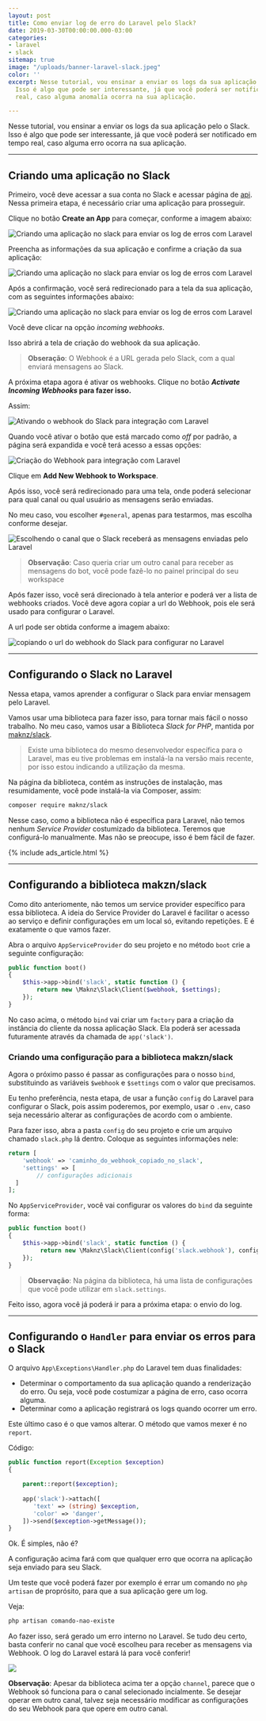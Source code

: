 ```yaml
---
layout: post
title: Como enviar log de erro do Laravel pelo Slack?
date: 2019-03-30T00:00:00.000-03:00
categories:
- laravel
- slack
sitemap: true
image: "/uploads/banner-laravel-slack.jpeg"
color: ''
excerpt: Nesse tutorial, vou ensinar a enviar os logs da sua aplicação pelo o Slack.
  Isso é algo que pode ser interessante, já que você poderá ser notificado em tempo
  real, caso alguma anomalía ocorra na sua aplicação.

---
```

Nesse tutorial, vou ensinar a enviar os logs da sua aplicação pelo o Slack. Isso é algo que pode ser interessante, já que você poderá ser notificado em tempo real, caso alguma erro ocorra na sua aplicação.

***

## Criando uma aplicação no Slack

Primeiro, você deve acessar a sua conta no Slack e acessar página de [api](https://api.slack.com/apps). Nessa primeira etapa, é necessário criar uma aplicação para prosseguir.

Clique no botão **Create an App** para começar, conforme a imagem abaixo:

![Criando uma aplicação no slack para enviar os log de erros com Laravel](/uploads/criar-uma-aplicacao-no-slack-para-integrar-com-laravel.png)

Preencha as informações da sua aplicação e confirme a criação da sua aplicação:

![Criando uma aplicação no slack para enviar os log de erros com Laravel](/uploads/criar-uma-aplicacao-slack.png)

Após a confirmação, você será redirecionado para a tela da sua aplicação, com as seguintes informações abaixo:

![Criando uma aplicação no slack para enviar os log de erros com Laravel](/uploads/slack-criar-webhook.png)

Você deve clicar na opção _incoming webhooks_.

Isso abrirá a tela de criação do webhook da sua aplicação.

> **Obseração**: O Webhook é a URL gerada pelo Slack, com a qual enviará mensagens ao Slack.

A próxima etapa agora é ativar os webhooks. Clique no  botão **_Activate Incoming Webhooks_ para fazer isso.**

Assim:

![Ativando o webhook do Slack para integração com Laravel](/uploads/ativando-webhook.png)

Quando você ativar o botão que está marcado como _off_ por padrão, a página será expandida e você terá acesso a essas opções:

![Criação do Webhook para integração com Laravel](/uploads/slack-criando-url-webhook.png)

Clique em **Add New Webhook to Workspace**.

Após isso, você será redirecionado para uma tela, onde poderá selecionar para qual canal ou qual usuário as mensagens serão enviadas.

No meu caso, vou escolher `#general`, apenas para testarmos, mas escolha conforme desejar.

![Escolhendo o canal que o Slack receberá as mensagens enviadas pelo Laravel](/uploads/slack-escolhendo-o-canal-que-bot-vai-enviar-mensagens.png)

> **Observação**: Caso queria criar um outro canal para receber as mensagens do bot, você pode fazê-lo no painel principal do seu workspace

Após fazer isso, você será direcionado à tela anterior e poderá ver a lista de webhooks criados. Você deve agora copiar a url do Webhook, pois ele será usado para configurar o Laravel.

A url pode ser obtida conforme a imagem abaixo:

![copiando o url do webhook do Slack para configurar no Laravel](/uploads/laravel-log-slack-copiando-o-webhook.png)

***

## Configurando o Slack no Laravel

Nessa etapa, vamos aprender a configurar o Slack para enviar mensagem pelo Laravel.

Vamos usar uma biblioteca para fazer isso, para tornar mais fácil o nosso trabalho.  No meu caso, vamos usar a Biblioteca _Slack for  PHP_, mantida por [maknz/slack](https://github.com/maknz/slack "maknz/slack").

> Existe uma biblioteca do mesmo desenvolvedor específica para o Laravel, mas eu tive problemas em instalá-la na versão mais recente, por isso estou indicando a utilização da mesma.

Na página da biblioteca, contém as instruções de instalação, mas resumidamente, você pode instalá-la via Composer, assim:

```bash
composer require maknz/slack
```

Nesse caso, como a biblioteca não é específica para Laravel, não temos nenhum _Service Provider_ costumizado da biblioteca. Teremos que configurá-lo manualmente. Mas não se preocupe, isso é bem fácil de fazer.

{% include ads_article.html %}

***

## Configurando a biblioteca makzn/slack

Como dito anteriomente, não temos um service provider específico para essa biblioteca. A ideia do Service Provider do Laravel é facilitar o acesso ao serviço e definir configurações em um local só, evitando repetições. E é exatamente o que vamos fazer.

Abra o arquivo `AppServiceProvider` do seu projeto e no método `boot` crie a seguinte configuração:

``` php
public function boot()
{
    $this->app->bind('slack', static function () {
        return new \Maknz\Slack\Client($webhook, $settings);
    });
}
```

No caso acima, o método `bind` vai criar um `factory` para a criação da instância do cliente da nossa aplicação Slack. Ela poderá ser acessada futuramente através da chamada de `app('slack')`.

### Criando uma configuração para a biblioteca makzn/slack

Agora o próximo passo é passar as configurações para o nosso `bind`, substituindo as variáveis `$webhook` e `$settings` com o valor que precisamos.

Eu tenho preferência, nesta etapa, de usar a função `config` do Laravel para configurar o Slack, pois assim poderemos, por exemplo, usar o `.env`, caso seja necessário alterar as configurações de acordo com o ambiente.

Para fazer isso, abra a pasta `config` do seu projeto e crie um arquivo chamado `slack.php` lá dentro. Coloque as seguintes informações nele:

```php
return [
	'webhook' => 'caminho_do_webhook_copiado_no_slack',
    'settings' => [
    	// configurações adicionais
  ]
];
```

No `AppServiceProvider`, você vai configurar os valores do `bind` da seguinte forma:

``` php
public function boot()
{
    $this->app->bind('slack', static function () {
         return new \Maknz\Slack\Client(config('slack.webhook'), config('slack.settings'));
    });
}
```

> **Observação**: Na página da biblioteca, há uma lista de configurações que você pode utilizar em `slack.settings`.

Feito isso, agora você já poderá ir para a próxima etapa: o envio do log.

***

## Configurando o `Handler` para enviar os erros para o Slack

O arquivo `App\Exceptions\Handler.php` do Laravel tem duas finalidades:

* Determinar o comportamento da sua aplicação quando a renderização do erro. Ou seja, você pode costumizar a página de erro, caso ocorra alguma.
* Determinar como a aplicação registrará os logs quando ocorrer um erro.

Este último caso é o que vamos alterar. O método que vamos mexer é no `report`.

Código:

```php
public function report(Exception $exception)
{

    parent::report($exception);
   
    app('slack')->attach([
       'text' => (string) $exception,
       'color' => 'danger',
    ])->send($exception->getMessage());
}
```

Ok. É simples, não é?

A configuração acima fará com que qualquer erro que ocorra na aplicação seja enviado para seu Slack.

Um teste que você poderá fazer por exemplo é errar um comando no `php artisan` de proprósito, para que a sua aplicação gere um log.

Veja:

```bash
php artisan comando-nao-existe
```

Ao fazer isso, será gerado um erro interno no Laravel. Se tudo deu certo, basta conferir no canal que você escolheu para receber as mensagens via Webhook. O log do Laravel estará lá para você conferir!

![](/uploads/laravel-webhook-slack-recebendo-mensagem.png)

**Observação**: Apesar da biblioteca acima ter a opção `channel`, parece que o Webhook só funciona para o canal selecionado incialmente. Se desejar operar em outro canal, talvez seja necessário modificar as configurações do seu Webhook para que opere em outro canal.